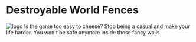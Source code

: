 # Destroyable World Fences

![logo](/{poster.png)
Is the game too easy to cheese? Stop being a casual and make your life harder. You won't be safe anymore inside those fancy walls
